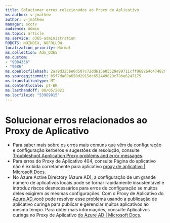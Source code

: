 ```yaml
---
title: Solucionar erros relacionados ao Proxy de Aplicativo
ms.author: v-jmathew
author: v-jmathew
manager: scotv
audience: Admin
ms.topic: article
ms.service: o365-administration
ROBOTS: NOINDEX, NOFOLLOW
localization_priority: Normal
ms.collection: Adm_O365
ms.custom:
- "9004356"
- "9686"
ms.openlocfilehash: 2aa9d325be0d507c72dd615a05529e99711cff968264c474820625f8fcc65bdc
ms.sourcegitcommit: b5f7da89a650d2915dc652449623c78be6247175
ms.translationtype: MT
ms.contentlocale: pt-BR
ms.lasthandoff: 08/05/2021
ms.locfileid: "53969815"
---
```

# <a name="troubleshoot-errors-related-to-application-proxy"></a>Solucionar erros relacionados ao Proxy de Aplicativo

- Para saber mais sobre os erros mais comuns que vêm da configuração e configuração kerberos e sugestões de resolução, consulte [Troubleshoot Application Proxy problems and error messages](https://docs.microsoft.com/azure/active-directory/manage-apps/application-proxy-troubleshoot#kerberos-errors).
- Para erros do Proxy de Aplicativo 404, consulte Página do aplicativo não é exibida corretamente para aplicativo [proxy de aplicativo | Microsoft Docs](https://docs.microsoft.com/azure/active-directory/manage-apps/application-proxy-page-appearance-broken-problem).
- No Azure Active Directory (Azure AD), a configuração de um grande número de aplicativos locais pode se tornar rapidamente insustentável e introduz riscos desnecessários para erros de configuração se muitos deles exigirem as mesmas configurações. Com o Proxy de Aplicativo do [Azure AD,](https://docs.microsoft.com/azure/active-directory/manage-apps/application-proxy)você pode resolver esse problema usando a publicação de aplicativo curinga para publicar e gerenciar muitos aplicativos ao mesmo tempo. Para obter mais informações, consulte Aplicativos curinga no Proxy de Aplicativo [do Azure AD | Microsoft Docs](https://docs.microsoft.com/azure/active-directory/manage-apps/application-proxy-wildcard).
